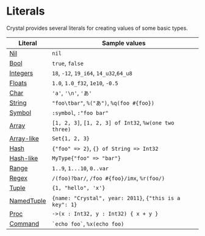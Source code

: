# Literals

Crystal provides several literals for creating values of some basic types.

| Literal                                        | Sample values                                           |
|---                                             |---                                                      |
| [Nil](nil.md)                                  | `nil`                                                   |
| [Bool](bool.md)                                | `true`, `false`                                         |
| [Integers](integers.md)                        | `18`, `-12`, `19_i64`, `14_u32`,`64_u8`                 |
| [Floats](floats.md)                            | `1.0`, `1.0_f32`, `1e10`, `-0.5`                        |
| [Char](char.md)                                | `'a'`, `'\n'`, `'あ'`                                   |
| [String](string.md)                            | `"foo\tbar"`, `%("あ")`, `%q(foo #{foo})`               |
| [Symbol](symbol.md)                            | `:symbol`, `:"foo bar"`                                 |
| [Array](array.md)                              | `[1, 2, 3]`, `[1, 2, 3] of Int32`, `%w(one two three)`  |
| [Array-like](array.md#array-like-type-literal) | `Set{1, 2, 3}`                                          |
| [Hash](hash.md)                                | `{"foo" => 2}`, `{} of String => Int32`                 |
| [Hash-like](hash.md#hash-like-type-literal)    | `MyType{"foo" => "bar"}`                                |
| [Range](range.md)                              | `1..9`, `1...10`, `0..var`                              |
| [Regex](regex.md)                              | `/(foo)?bar/`, `/foo #{foo}/imx`, `%r(foo/)`            |
| [Tuple](tuple.md)                              | `{1, "hello", 'x'}`                                     |
| [NamedTuple](named_tuple.md)                   | `{name: "Crystal", year: 2011}`, `{"this is a key": 1}` |
| [Proc](proc.md)                                | `->(x : Int32, y : Int32) { x + y }`                    |
| [Command](command.md)                          | `` `echo foo` ``, `%x(echo foo)`                        |
